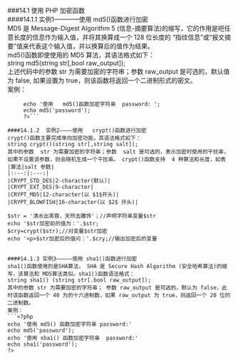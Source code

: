 ###14.1  使用  PHP 加密函数  
####14.1.1  实例1————使用 md5()函数进行加密  
MD5 是 Message-Digest Algorithm 5 (信息-摘要算法)的缩写，它的作用是吧任意长度的信息作为输入值，并将其换算成一个 128 位长度的 “指纹信息”或“报文摘要”值来代表这个输入值，并以换算后的值作为结果。  
md5()函数即使使用的   MD5 算法，其语法格式如下：  
string md5(string str[,bool raw_output]);  
上述代码中的参数 str 为需要加密的字符串；参数 raw_output 是可选的，默认值为   false, 如果设置为  true，则该函数将返回一个二进制形式的密文。  
案例：  
```<?php  
     echo '使用   md5()函数加密字符串  password: ';  
     echo md5('password');  
     ?>```  
     
####14.1.2  实例2————使用   crypt()函数进行加密
crypt()函数主要完成单向加密功能，其语法格式如下：  
string crypt()(string str[,string salt]);  
其中的参数  str 为需要加密的字符串；参数  salt 是可选的，表示加密时使用的干扰串，如果不设置该参数，则会随机生成一个干扰串。 crypt()函数支持  4 种算法和长度，如表  
|算法|salt 参数|
|:---:|:---:|
|CRYPT_STD_DES|2-character(默认)|
|CRYPT_EXT_DES|9-character|
|CRYPT_MD5|12-character(以 $1$开头)|
|CRYPT_BLOWFISH|16-character(以 $2$ 开头)|  
 
$str = '清水出芙蓉，天然去雕饰'；//声明字符串变量$str  
echo '$str加密前的值为：'.$str;  
$cry=crypt($str);//对变量$str加密   
echo '<p>$str加密后的值问：'.$cry;//输出加密后的变量  
  

####14.1.3 实例3—————使用 sha1()函数进行加密  
sha1()函数使用的是SHA算法， SHA 是 Secure Hash Algorithm (安全哈希算法)的缩写，该算法和 MD5算法类似。sha1()函数语法格式：  
string sha1() (string str[.bool raw_output]);  
其中的参数 str 为需要加密的字符串； 参数 raw_output 是可选的，默认为 false，此时该函数返回一个 40 为的十六进制数，如果 raw_output 为 true，则返回一个 20 位的二进制数。　　
案例：　　
```<?php  
echo '使用 md5() 函数加密字符串 password:'  
echo md5('password');  
echo '使用 sha1() 函数加密字符串  password:'  
echo sha1('password');  
?>  
